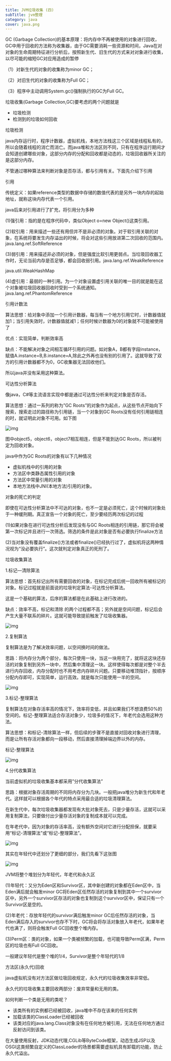 ```yaml
---
title: JVM垃圾收集 (四)
subTitle: jvm整理
category: java
cover: java.png
---
```


GC (Garbage Collection)的基本原理：将内存中不再被使用的对象进行回收，GC中用于回收的方法称为收集器，由于GC需要消耗一些资源和时间，Java在对对象的生命周期特征进行分析后，按照新生代、旧生代的方式来对对象进行收集，以尽可能的缩短GC对应用造成的暂停

（1）对新生代的对象的收集称为minor GC；

（2）对旧生代的对象的收集称为Full GC；

（3）程序中主动调用System.gc()强制执行的GC为Full GC。



垃圾收集(Garbage Collection,GC)要考虑的两个问题就是

- 垃圾检测
- 检测到的垃圾如何回收



垃圾检测 

java内存运行时，程序计数器，虚拟机栈，本地方法栈这三个区域是线程私有的，所以会随着线程的消亡而消亡。而java堆和方法区则不同，只有在程序运行期间才会知道创建哪些对象，这部分内存的分配和回收都是动态的，垃圾回收器所关注的是这部分内存。 



不管通过哪种算法来判断对象是否存活，都与引用有关。下面先介绍下引用 

引用 

传统定义：如果reference类型的数据中存储的数值代表的是另外一块内存的起始地址，就称这块内存代表一个引用。 

java后来对引用进行了扩充，将引用分为多种 

(1)强引用：指的是在程序代码中，类似Object o=new Object()这类引用。 

(2)软引用：用来描述一些还有用但并不是非必须的对象。对于软引用关联的对象，在系统将要发生内存溢出的时候，将会对这些引用放进第二次回收的范围内。java.lang.ref.SoftReference 

(3)弱引用：用来描述非必须的对象，但是强度比软引用更弱点。当垃圾回收器工作时，无论当前内存是否足够，都会回收弱引用。java.lang.ref.WeakReference 

java.util.WeakHashMap 

(4)虚引用：最弱的一种引用。为一个对象设置虚引用关联的唯一目的就是能在这个对象被垃圾回收器回收时受到一个系统通知。java.lang.ref.PhantomReference



引用计数法 

算法思想：给对象中添加一个引用计数器，每当有一个地方引用它时，计数器值就加1；当引用失效时，计数器值就减1；任何时候计数器为0的对象就不可能被使用了 

优点：实现简单，判断效率高 

缺点：不能解决对象之间相互循环引用的问题。如对象A，B都有字段instance，赋值A.instance=B,B.instance=A,除此之外再也没有别的引用了。这就导致了双方的引用计数器都不为0，GC收集器无法回收他们。 

所以java并没有采用这种算法。

可达性分析算法 

像java，C#等主流语言实现中都是通过可达性分析来判定对象是否存活。 

算法思想：通过一系列的称为”GC Roots”的对象作为起点，从这些节点开始向下搜索，搜索走过的路径称为引用链，当一个对象到GC Roots没有任何引用链相连的时，就证明此对象不可用。如下图 

![img](/clipboard.png)

图中object5，object6，object7相互相连，但是不能到达GC Roots，所以被判定为回收对象。 

java中作为GC Roots的对象有以下几种情况

- 虚拟机栈中的引用的对象
- 方法区中类静态属性引用的对象
- 方法区中常量引用的对象
- 本地方法栈中JNI(本地方法)引用的对象。



对象的死亡的判定 

即使在可达性分析算法中不可达的对象，也不一定是必须死亡，这个时候的对象处于一种缓刑期。真正宣告一个对象的死亡，至少要经历两次标记的过程 

(1)如果对象在进行可达性分析后发现没有与GC Roots相连的引用链，那它将会被第一次标记并且进行一次筛选。筛选的条件是此对象是否有必要执行finalize方法 

(2)当对象没有覆盖finalize()方法或者finalize()已经执行过了，虚拟机将这两种情况视为“没必要执行”。这次就判定对象真正的死刑了。



垃圾收集算法

1.标记—清除算法 

算法思想：首先标记出所有需要回收的对象，在标记完成后统一回收所有被标记的对象。标记过程就是前面说的垃圾判定算法-可达性分析算法。 

这是一个基础的算法，后序的算法都是在此基础上进行改进的。 

缺点：效率不高，标记和清除 的两个过程都不高；另外就是空间问题，标记后会产生大量不联系的碎片。这就可能导致提前触发了垃圾收集器。

![img](/2.png)

2.复制算法

复制算法是为了解决效率问题，以空间换时间的做法。 

思路：将内存分为两个部分，每次只使用一块，当这一块用完了，就将这这块还存活的对象复制到另外一块中，然后集中清理这一块。这样使得每次都是对整个半去进行内存回收，内存分配时也不用考虑内存碎片问题。只要移动堆顶指针，按顺序分配内存即可，实现简单，运行高效。就是每次只能使用一半的空间。 

![img](/3.png)

3.标记-整理算法 

复制算法在对象存活率高的情况下，效率将变低，并且如果我们不想浪费50%的空间的。标记-整理算法适合存活对象少，垃圾多的情况下，年老代会选用这种方法。 

算法思想：和标记-清除算法一样，但后续的步骤不是直接对回收对象进行清理，而是让所有存活对象都向一段移动，然后直接清理掉端边界以外的内存。 

标记-整理算法

![img](/4.png)

4.分代收集算法 

当前虚拟机的垃圾收集基本都采用”分代收集算法” 

思路：根据对象存活周期的不同将内存分为几块。一般把java堆分为新生代和年老代。这样就可以根据各个年代的特点采用最合适的垃圾清理算法。 

在新生代中，每次垃圾收集器都发现有大批对象死去，只是少量存活，这就可以采用复制算法，只要做付出少量存活对象的复制成本就可以完成。 

在年老代中，因为对象的存活率高，没有额外空间对它进行分配担保，就要采用“标记-清理算法”或“标记-整理算法”。 

![img](/5.png)



其实在年轻代中还划分了更细的部分，我们先看下这张图 

![img](/6.png)

JVM将整个堆划分为年轻代，年老代和永久区 

(1)年轻代：又分为Eden区和Survivor区，其中新创建的对象都在Eden区中，当Eden满后就会触发minor GC将Eden区任然存活的对象复制到其中一个survivor区中，另外一个survivor区存活的对象也复制到这个survivor区中，保证只有一个Survivor区是空的。 

(2)年老代：存放年轻代的survivor满后触发minor GC后任然存活的对象，当Eden满后存入的survivor也存不下时，GC将会将存活对象放入年老代，如果年老代也满了，则将会触发Full GC回收整个堆内存。 

(3)Perm区：类的对象，如果一个类被频繁的加载，也可能导致Perm区满，Perm区的垃圾也有Full GC回收。 

一般建议年轻代是整个堆的1/4，Survivor是整个年轻代的1/8



方法区(永久代)回收 

java虚拟机没有对方法区做垃圾回收规定，永久代的垃圾收集效率非常低。 

永久代的垃圾收集主要回收两部分：废弃常量和无用的类。 



如何判断一个类是无用的类呢？

- 该类所有的实例都已经被回收，java堆中不存在该来的任何实例
- 加载该类的ClassLoader已经被回收
- 该类对应的java.lang.Class对象没有在任何地方被引用，无法在任何地方通过反射访问到该类。

在大量使用反射，JDK动态代理,CGLib等ByteCode框架，动态生成JSP以及OSGI这类频繁自定义的ClassLoader的场景都需要虚拟机具有卸载的功能，防止永久代溢出。